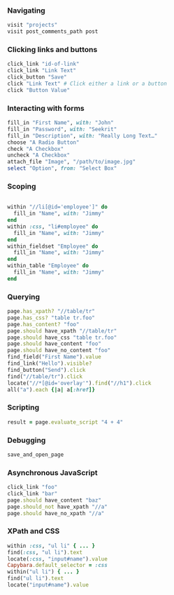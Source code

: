 ### Navigating

```ruby
visit "projects"
visit post_comments_path post
```

### Clicking links and buttons

```ruby
click_link "id-of-link"
click_link "Link Text"
click_button "Save"
click "Link Text" # Click either a link or a button
click "Button Value"
```

### Interacting with forms

```ruby
fill_in "First Name", with: "John"
fill_in "Password", with: "Seekrit"
fill_in "Description", with: "Really Long Text…"
choose "A Radio Button"
check "A Checkbox"
uncheck "A Checkbox"
attach_file "Image", "/path/to/image.jpg"
select "Option", from: "Select Box"
```

### Scoping

```ruby

within "//li[@id='employee']" do
  fill_in "Name", with: "Jimmy"
end
within :css, "li#employee" do
  fill_in "Name", with: "Jimmy"
end
within_fieldset "Employee" do
  fill_in "Name", with: "Jimmy"
end
within_table "Employee" do
  fill_in "Name", with: "Jimmy"
end
```

### Querying

```ruby
page.has_xpath? "//table/tr"
page.has_css? "table tr.foo"
page.has_content? "foo"
page.should have_xpath "//table/tr"
page.should have_css "table tr.foo"
page.should have_content "foo"
page.should have_no_content "foo"
find_field("First Name").value
find_link("Hello").visible?
find_button("Send").click
find("//table/tr").click
locate("//*[@id='overlay'").find("//h1").click
all("a").each {|a| a[:href]}
```

### Scripting

```ruby
result = page.evaluate_script "4 + 4"
```

### Debugging

```ruby
save_and_open_page
```

### Asynchronous JavaScript

```ruby
click_link "foo"
click_link "bar"
page.should have_content "baz"
page.should_not have_xpath "//a"
page.should have_no_xpath "//a"
````

### XPath and CSS

```ruby
within :css, "ul li" { ... }
find(:css, "ul li").text
locate(:css, "input#name").value
Capybara.default_selector = :css
within("ul li") { ... }
find("ul li").text
locate("input#name").value
```
